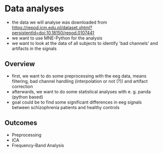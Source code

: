 # Data analyses

- the data we will analyse was downloaded from https://repod.icm.edu.pl/dataset.xhtml?persistentId=doi:10.18150/repod.0107441
- we want to use MNE-Python for the analysis
- we want to look at the data of all subjects to identify 'bad channels' and artifacts in the signals

## Overview

- first, we want to do some preprocessing with the eeg data, means filtering, bad channel handling (interpolation or not (?)) and artifact correction
- afterwards, we want to do some statistical analyses with e. g. panda (python based)
- goal could be to find some significant differences in eeg signals between schizophrenia patients and healthy controls

## Outcomes

- Preprocessing
- ICA
- Frequency-Band Analysis
